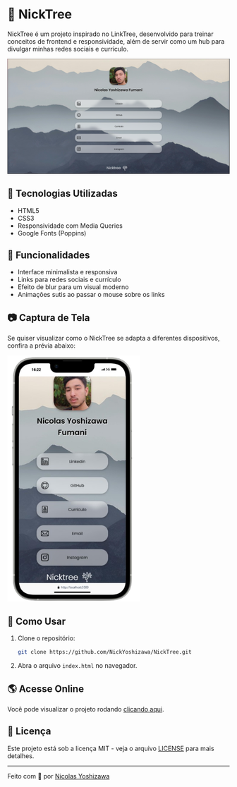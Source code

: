 # 🌳 NickTree

NickTree é um projeto inspirado no LinkTree, desenvolvido para treinar conceitos de frontend e responsividade, além de servir como um hub para divulgar minhas redes sociais e currículo.

![NickTree Preview](https://github.com/NickYoshizawa/NickTree/blob/main/resources/preview.png)

## 🚀 Tecnologias Utilizadas

- HTML5
- CSS3
- Responsividade com Media Queries
- Google Fonts (Poppins)

## 📌 Funcionalidades

- Interface minimalista e responsiva
- Links para redes sociais e currículo
- Efeito de blur para um visual moderno
- Animações sutis ao passar o mouse sobre os links

## 📷 Captura de Tela

Se quiser visualizar como o NickTree se adapta a diferentes dispositivos, confira a prévia abaixo:

<img src="https://github.com/NickYoshizawa/NickTree/blob/main/resources/preview-mobile.png" width="300">

## 🔧 Como Usar

1. Clone o repositório:
   ```bash
   git clone https://github.com/NickYoshizawa/NickTree.git
   ```
2. Abra o arquivo `index.html` no navegador.

## 🌎 Acesse Online

Você pode visualizar o projeto rodando [clicando aqui](https://NickYoshizawa.github.io/NickTree).

## 📜 Licença

Este projeto está sob a licença MIT - veja o arquivo [LICENSE](LICENSE) para mais detalhes.

---

Feito com 💙 por [Nicolas Yoshizawa](https://www.linkedin.com/in/nicolasyoshizawa)
